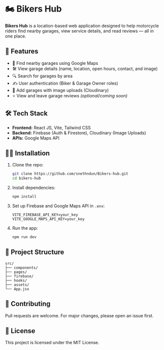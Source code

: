# 🏍️ Bikers Hub

**Bikers Hub** is a location-based web application designed to help motorcycle riders find nearby garages, view service details, and read reviews — all in one place.

## 🚀 Features

- 📍 Find nearby garages using Google Maps
- 🛠️ View garage details (name, location, open hours, contact, and image)
- 🔍 Search for garages by area
- ✍️ User authentication (Biker & Garage Owner roles)
- 📸 Add garages with image uploads (Cloudinary)
- ⭐ View and leave garage reviews *(optional/coming soon)*

## 🛠️ Tech Stack

- **Frontend:** React JS, Vite, Tailwind CSS
- **Backend:** Firebase (Auth & Firestore), Cloudinary (Image Uploads)
- **APIs:** Google Maps API

## 🧑‍💻 Installation

1. Clone the repo:
   ```bash
   git clone https://github.com/snethndun/Bikers-hub.git
   cd bikers-hub
   ```

2. Install dependencies:
   ```bash
   npm install
   ```

3. Set up Firebase and Google Maps API in `.env`:
   ```
   VITE_FIREBASE_API_KEY=your_key
   VITE_GOOGLE_MAPS_API_KEY=your_key
   ```

4. Run the app:
   ```bash
   npm run dev
   ```

## 📁 Project Structure

```
src/
├── components/
├── pages/
├── firebase/
├── hooks/
├── assets/
└── App.jsx
```

## 🙌 Contributing

Pull requests are welcome. For major changes, please open an issue first.

## 📄 License

This project is licensed under the MIT License.
